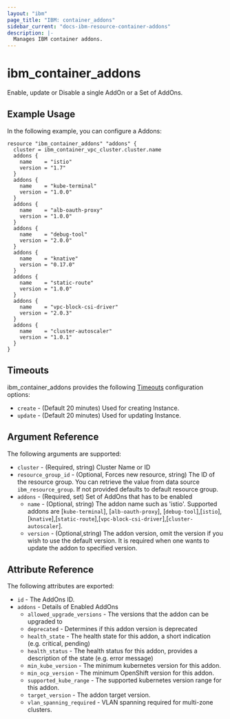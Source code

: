 ```yaml
---
layout: "ibm"
page_title: "IBM: container_addons"
sidebar_current: "docs-ibm-resource-container-addons"
description: |-
  Manages IBM container addons.
---
```


# ibm\_container_addons

Enable, update or Disable a single AddOn or a Set of AddOns. 

## Example Usage

In the following example, you can configure a Addons:

```hcl
resource "ibm_container_addons" "addons" {
  cluster = ibm_container_vpc_cluster.cluster.name
  addons {
    name    = "istio"
    version = "1.7"
  }
  addons {
    name    = "kube-terminal"
    version = "1.0.0"
  }
  addons {
    name    = "alb-oauth-proxy"
    version = "1.0.0"
  }
  addons {
    name    = "debug-tool"
    version = "2.0.0"
  }
  addons {
    name    = "knative"
    version = "0.17.0"
  }
  addons {
    name    = "static-route"
    version = "1.0.0"
  }
  addons {
    name    = "vpc-block-csi-driver"
    version = "2.0.3"
  }
  addons {
    name    = "cluster-autoscaler"
    version = "1.0.1"
  }
}

```

## Timeouts

ibm_container_addons provides the following [Timeouts](https://www.terraform.io/docs/configuration/resources.html#timeouts) configuration options:

* `create` - (Default 20 minutes) Used for creating Instance.
* `update` - (Default 20 minutes) Used for updating Instance.

## Argument Reference

The following arguments are supported:

* `cluster` - (Required, string) Cluster Name or ID
* `resource_group_id` - (Optional, Forces new resource, string) The ID of the resource group.  You can retrieve the value from data source `ibm_resource_group`. If not provided defaults to default resource group.
* `addons` - (Required, set) Set of AddOns that has to be enabled
    * `name` - (Optional, string) The addon name such as 'istio'. Supported addons are [`kube-terminal`], [`alb-oauth-proxy`], [`debug-tool`],[`istio`],[`knative`],[`static-route`],[`vpc-block-csi-driver`],[`cluster-autoscaler`].
    * `version` - (Optional,string) The addon version, omit the version if you wish to use the default version. It is required when one wants to update the addon to specified version.

## Attribute Reference

The following attributes are exported:

* `id` - The AddOns ID.
* `addons` - Details of Enabled AddOns
    * `allowed_upgrade_versions` - The versions that the addon can be upgraded to 
    * `deprecated` - Determines if this addon version is deprecated
    * `health_state` - The health state for this addon, a short indication (e.g. critical, pending)
    * `health_status` - The health status for this addon, provides a description of the state (e.g. error message)
    * `min_kube_version` - The minimum kubernetes version for this addon.
    * `min_ocp_version` - The minimum OpenShift version for this addon.
    * `supported_kube_range` - The supported kubernetes version range for this addon.
    * `target_version` - The addon target version.
    * `vlan_spanning_required` - VLAN spanning required for multi-zone clusters.